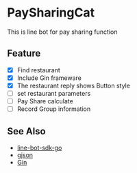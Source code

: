 # PaySharingCat
This is line bot for pay sharing function 

## Feature
- [x] Find restaurant
- [x] Include Gin frameware
- [x] The restaurant reply shows Button style
- [ ] set restaurant parameters 
- [ ] Pay Share calculate
- [ ] Record Group information 

## See Also
* [line-bot-sdk-go](https://github.com/line/line-bot-sdk-go)
* [gjson](https://github.com/tidwall/gjson)
* [Gin](https://github.com/gin-gonic/gin)
